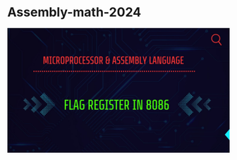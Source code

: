 # Assembly-math-2024
![logo](https://github.com/ayonthakur/Assembly-math-2024/blob/main/1.jpg?raw=true)
